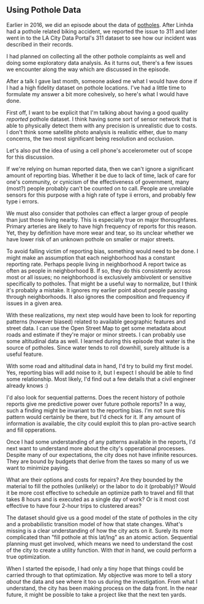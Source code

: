 ## Using Pothole Data

Earlier in 2016, we did an episode about the data of [potholes](http://dataskeptic.com/blog/episodes/2016/potholes).  After Linhda had a pothole related biking accident, we reported the issue to 311 and later went in to the LA City Data Portal's 311 dataset to see how our incident was described in their records.

I had planned on collecting all the other pothole complaints as well and doing some exploratory data analysis.  As it turns out, there's a few issues we encounter along the way which are discussed in the episode.

After a talk I gave last month, someone asked me what I would have done if I had a high fidelity dataset on pothole locations.  I've had a little time to formulate my answer a bit more cohesively, so here's what I would have done.

First off, I want to be explicit that I'm talking about having a good quality *reported* pothole dataset.  I think having some sort of sensor network that is able to physically detect them with any precision is unrealistic due to costs.  I don't think some satellite photo analysis is realistic either, due to many concerns, the two most significant being resolution and occlusion.

Let's also put the idea of using a cell phone's accelerometer out of scope for this discussion. 

If we're relying on human reported data, then we can't ignore a significant amount of reporting bias.  Whether it be due to lack of time, lack of care for one's community, or cynicism of the effectiveness of government, many (most?) people probably can't be counted on to call.  People are unreliable sensors for this purpose with a high rate of type ii errors, and probably few type i errors.

We must also consider that potholes can effect a larger group of people than just those living nearby.  This is especially true on major thoroughfares.  Primary arteries are likely to have high frequency of reports for this reason.  Yet, they by definition have more wear and tear, so its unclear whether we have lower risk of an unknown pothole on smaller or major streets.

To avoid falling victim of reporting bias, something would need to be done.  I might make an assumption that each neighborhood has a constant reporting rate.  Perhaps people living in neighborhood A report twice as often as people in neighborhood B.  If so, they do this consistently across most or all issues; no neighborhood is exclusively ambivolent or sensitive specifically to potholes.  That might be a useful way to normalize, but I think it's probably a mistake.  It ignores my earlier point about people passing through neighborhoods.  It also ignores the composition and frequency if issues in a given area.

With these realizations, my next step would have been to look for reporting patterns (however biased) related to available geographic features and street data.  I can use the Open Street Map to get some metadata about roads and estimate if they're major or minor streets.  I can probably use some altitudinal data as well.  I learned during this episode that water is the source of potholes.  Since water tends to roll downhill, surely altitude is a useful feature.

With some road and altitudinal data in hand, I'd try to build my first model.  Yes, reporting bias will add noise to it, but I expect I should be able to find some relationship.  Most likely, I'd find out a few details that a civil engineer already knows :)

I'd also look for sequential patterns.  Does the recent history of pothole reports give me predictive power over future pothole reports?  In a way, such a finding might be invariant to the reporting bias.  I'm not sure this pattern would certainly be there, but I'd check for it.  If any amount of information is available, the city could exploit this to plan pro-active search and fill opperations.

Once I had some understanding of any patterns available in the reports, I'd next want to understand more about the city's opperational processes.  Despite many of our expectations, the city does not have infinite resources.  They are bound by budgets that derive from the taxes so many of us we want to minimize paying.

What are their options and costs for repairs?  Are they bounded by the material to fill the potholes (unlikely) or the labor to do it (probably)?  Would it be more cost effective to schedule an optimize path to travel and fill that takes 8 hours and is executed as a single day of work?  Or is it most cost effective to have four 2-hour trips to clustered areas?

The dataset should give us a good model of the state of potholes in the city and a probabilistic transition model of how that state changes.  What's missing is a clear understanding of how the city acts on it.  Surely its more complicated than "fill pothole at this lat/lng" as an atomic action.  Sequential planning must get involved, which means we need to understand the cost of the city to create a utility function.  With *that* in hand, we could perform a true optimization.

When I started the episode, I had only a tiny hope that things could be carried through to that optimization.  My objective was more to tell a story *about* the data and see where it too us during the investigation.  From what I understand, the city has been making process on the data front.  In the near future, it might be possible to take a project like that the next ten yards.

